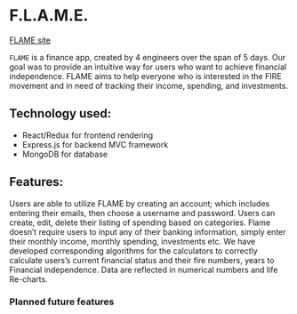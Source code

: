 # F.L.A.M.E.

[FLAME site](https://blooming-castle-18262.herokuapp.com/#/)

`FLAME` is a finance app, created by 4 engineers over the span of 5 days. Our goal was to provide an intuitive way for users who want to achieve financial independence.  FLAME aims to help everyone who is interested in the FIRE movement and in need of tracking their income, spending, and investments.

## Technology used:
* React/Redux for frontend rendering
* Express.js for backend MVC framework
* MongoDB for database

## Features:
Users are able to utilize FLAME by creating an account; which includes entering their emails, then choose a username and password.
Users can create, edit, delete their listing of spending based on categories.
Flame doesn’t require users to input any of their banking information, simply enter their monthly income, monthly spending, investments etc.  We have developed corresponding algorithms for the calculators to correctly calculate users’s current financial status and their fire numbers, years to Financial independence. 
Data are reflected in numerical numbers and life Re-charts.

### Planned future features
